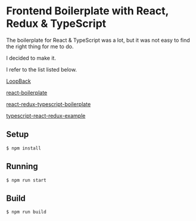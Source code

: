 # Frontend Boilerplate with React, Redux & TypeScript

The boilerplate for React & TypeScript was a lot, but it was not easy to find the right thing for me to do.

I decided to make it.

I refer to the list listed below.

  [LoopBack](http://loopback.io/getting-started/)

  [react-boilerplate](https://github.com/react-boilerplate/react-boilerplate)

  [react-redux-typescript-boilerplate](https://github.com/rokoroku/react-redux-typescript-boilerplate)

  [typescript-react-redux-example](https://github.com/rangle/typescript-react-redux-example)


## Setup

```
$ npm install
```

## Running

```
$ npm run start
```

## Build

```
$ npm run build
```
